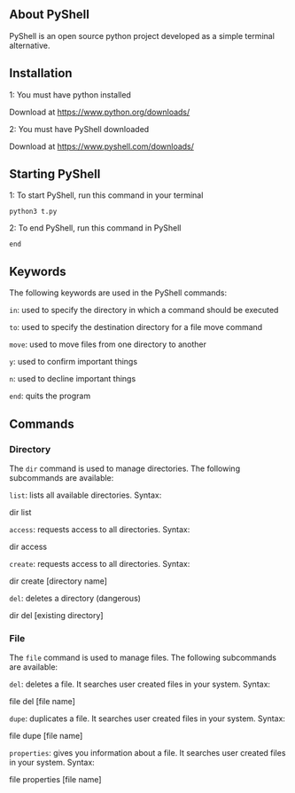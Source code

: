 ## About PyShell
PyShell is an open source python project developed as a simple terminal alternative.

## Installation

1: You must have python installed

Download at https://www.python.org/downloads/

2: You must have PyShell downloaded

Download at https://www.pyshell.com/downloads/

## Starting PyShell

1: To start PyShell, run this command in your terminal

```python3 t.py```

2: To end PyShell, run this command in PyShell

```end```

## Keywords
The following keywords are used in the PyShell commands:

```in```: used to specify the directory in which a command should be executed

```to```: used to specify the destination directory for a file move command

```move```: used to move files from one directory to another

```y```: used to confirm important things

```n```: used to decline important things

```end```: quits the  program

## Commands

### Directory
The ```dir``` command is used to manage directories. The following subcommands are available:

```list```: lists all available directories. Syntax:

dir list

```access```: requests access to all directories. Syntax:

dir access

```create```: requests access to all directories. Syntax:

dir create [directory name]

```del```: deletes a directory (dangerous)

dir del [existing directory]

### File
The ```file``` command is used to manage files. The following subcommands are available:

```del```: deletes a file. It searches user created files in your system. Syntax: 

file del [file name]

```dupe```: duplicates a file. It searches user created files in your system. Syntax: 

file dupe [file name]

```properties```: gives you information about a file. It searches user created files in your system. Syntax: 

file properties [file name]
